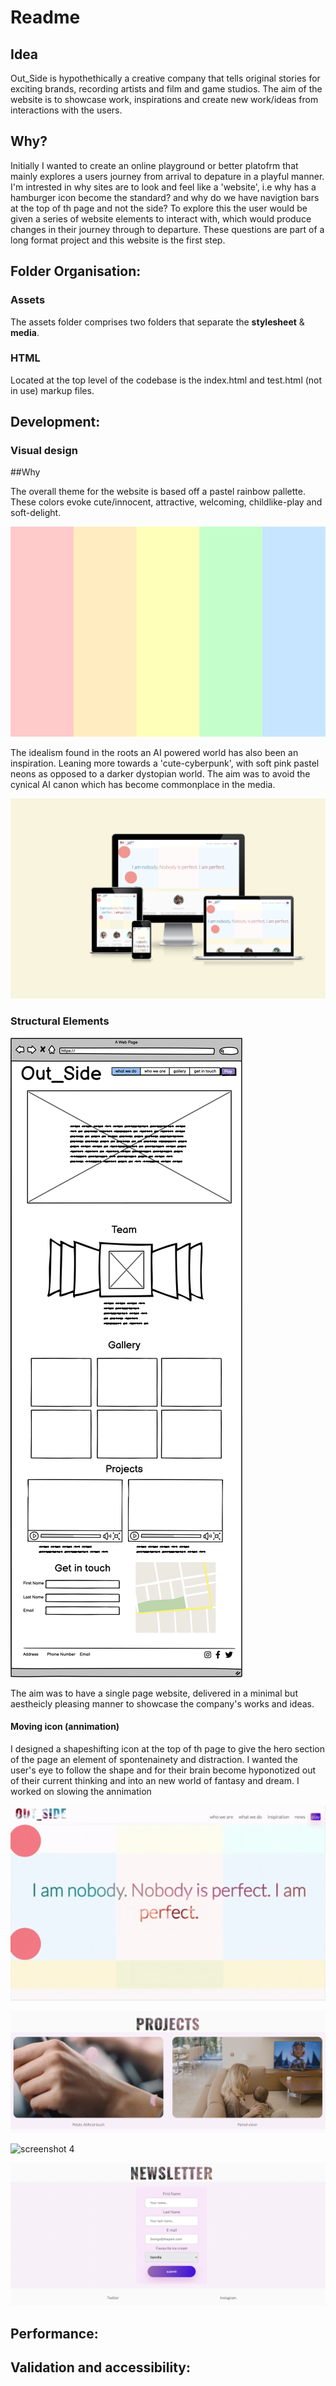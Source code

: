 # Readme

## Idea

Out_Side is hypothethically a creative company that tells original stories for exciting brands, recording artists and film and game studios.
The aim of the website is to showcase work, inspirations and create new work/ideas from interactions with the users.

## Why?
Initially I wanted to create an online playground or better platofrm that mainly explores a users journey from arrival to depature in a playful manner. I'm intrested in why sites are to look and feel like a 'website', i.e why has a hamburger icon become the standard? and why do we have navigtion bars at the top of th page and not the side? To explore this the user would be given a series of website elements to interact with, which would produce changes in their journey through to departure. 
These questions are part of a long format project and this website is the first step.

## Folder Organisation:

### Assets
The assets folder comprises two folders that separate the **stylesheet** & **media**.

### HTML
Located at the top level of the codebase is the index.html and test.html (not in use) markup files.


## Development:

### Visual design 

##Why

The overall theme for the website is based off a pastel rainbow pallette. These colors evoke cute/innocent, attractive, welcoming, childlike-play and soft-delight.

![patel_thematic_colour_scheme](https://github.com/m-u-r-r-a-y/ci-project1/blob/main/docs/rainybow.png)

The idealism found in the roots an AI powered world has also been an inspiration. Leaning more towards a 'cute-cyberpunk', with soft pink pastel neons as opposed to a darker dystopian world. The aim was to avoid the cynical AI canon which has become commonplace in the media.

![screenshot 1 ](https://github.com/m-u-r-r-a-y/ci-project1/blob/main/docs/Screenshot%202024-03-28%20at%2015.48.54.png)



### Structural Elements

![wireframe](https://github.com/m-u-r-r-a-y/ci-project1/blob/main/docs/thumbnail_ci-project1-website-design%20.png)

The aim was to have a single page website, delivered in a minimal but aestheicly pleasing manner to showcase the company's works and ideas.

#### Moving icon (annimation)

I designed a shapeshifting icon at the top of th page to give the hero section of the page an element of spontenainety and distraction. I wanted the user's eye to 
follow the shape and for their brain become hyponotized out of their current thinking and into an new world of fantasy and dream. I worked on slowing the annimation

![screenshot 2](https://github.com/m-u-r-r-a-y/ci-project1/blob/main/docs/ScreenRecording2024-04-01at17.27.32-ezgif.com-optimize.gif)

![screenshot 3 ](https://github.com/m-u-r-r-a-y/ci-project1/blob/main/docs/Screenshot%202024-04-01%20at%2023.45.19.png) 

![screenshot 4 ](https://github.com/m-u-r-r-a-y/ci-project1/blob/main/docs/Screenshot%202024-04-01%20at%2023.45.37.png) 

![screenshot 5 ](https://github.com/m-u-r-r-a-y/ci-project1/blob/main/docs/Screenshot%202024-04-01%20at%2023.45.59.png) 

## Performance:

[](https://github.com/m-u-r-r-a-y/ci-project1/blob/main/docs/Screenshot%202024-03-28%20at%2013.22.05.png)

[](https://github.com/m-u-r-r-a-y/ci-project1/blob/main/docs/thumbnail_performance73.png)


## Validation and accessibility:






